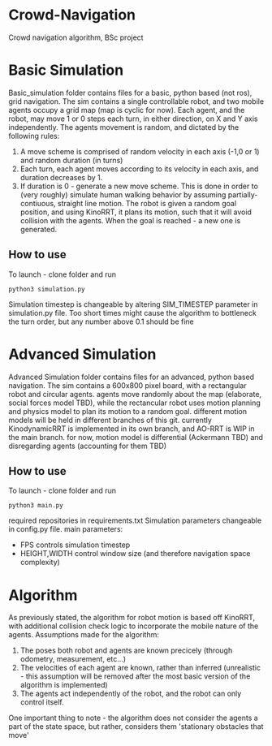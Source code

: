 # Crowd-Navigation
Crowd navigation algorithm, BSc project

# Basic Simulation
Basic_simulation folder contains files for a basic, python based (not ros), grid navigation.
The sim contains a single controllable robot, and two mobile agents occupy a grid map (map is cyclic for now). 
Each agent, and the robot, may move 1 or 0 steps each turn, in either direction, on X and Y axis independently.
The agents movement is random, and dictated by the following rules:
1. A move scheme is comprised of random velocity in each axis (-1,0 or 1) and random duration (in turns)
2. Each turn, each agent moves according to its velocity in each axis, and duration decreases by 1.
3. If duration is 0 - generate a new move scheme.
This is done in order to (very roughly) simulate human walking behavior by assuming partially-contiuous, straight line motion.
The robot is given a random goal position, and using KinoRRT, it plans its motion, such that it will avoid collision with the agents.
When the goal is reached - a new one is generated.
## How to use
To launch - clone folder and run 
```
python3 simulation.py
```
Simulation timestep is changeable by altering SIM_TIMESTEP parameter in simulation.py file. 
Too short times might cause the algorithm to bottleneck the turn order, but any number above 0.1 should be fine

# Advanced Simulation
Advanced Simulation folder contains files for an advanced, python based navigation.
The sim contains a 600x800 pixel board, with a rectangular robot and circular agents.
agents move randomly about the map (elaborate, social forces model TBD), 
while the rectancular robot uses motion planning and physics model to plan its motion to a random goal.
different motion models will be held in different branches of this git.
currently KinodynamicRRT is implemented in its own branch, and AO-RRT is WIP in the main branch.
for now, motion model is differential (Ackermann TBD) and disregarding agents (accounting for them TBD)
## How to use
To launch - clone folder and run 
```
python3 main.py
```
required repositories in requirements.txt
Simulation parameters changeable in config.py file.
main parameters: 
- FPS controls simulation timestep
- HEIGHT,WIDTH control window size (and therefore navigation space complexity)

# Algorithm
As previously stated, the algorithm for robot motion is based off KinoRRT, with additional collision check logic to incorporate the mobile nature of the agents.
Assumptions made for the algorithm:
1. The poses both robot and agents are known precicely (through odometry, measurement, etc...)
2. The velocities of each agent are known, rather than inferred (unrealistic - this assumption will be removed after the most basic version of the algorithm is implemented)
3. The agents act independently of the robot, and the robot can only control itself.

One important thing to note - the algorithm does not consider the agents a part of the state space, but rather, considers them 'stationary obstacles that move'
